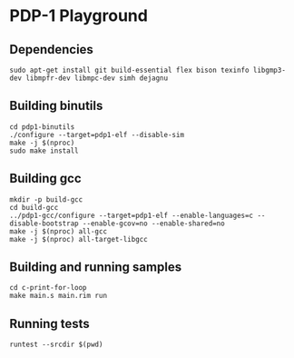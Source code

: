 # PDP-1 Playground

## Dependencies
```
sudo apt-get install git build-essential flex bison texinfo libgmp3-dev libmpfr-dev libmpc-dev simh dejagnu
```

## Building binutils
```
cd pdp1-binutils
./configure --target=pdp1-elf --disable-sim
make -j $(nproc)
sudo make install
```

## Building gcc
```
mkdir -p build-gcc
cd build-gcc
../pdp1-gcc/configure --target=pdp1-elf --enable-languages=c --disable-bootstrap --enable-gcov=no --enable-shared=no
make -j $(nproc) all-gcc
make -j $(nproc) all-target-libgcc
```

## Building and running samples

```
cd c-print-for-loop
make main.s main.rim run
```

## Running tests
```
runtest --srcdir $(pwd)
```
